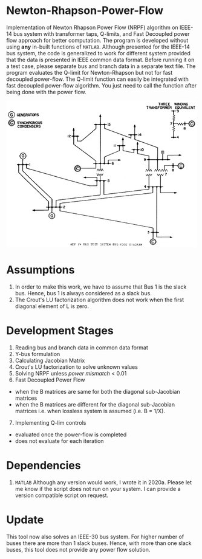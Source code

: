 # Newton-Rhapson-Power-Flow
Implementation of Newton Rhapson Power Flow (NRPF) algorithm on IEEE-14 bus system with transformer taps, Q-limits, and Fast Decoupled power flow approach for better computation. The program is developed without using **any** in-built functions of ```MATLAB```. Although presented for the IEEE-14 bus system, the code is generalized to work for different system provided that the data is presented in IEEE common data format. Before running it on a test case, please separate bus and branch data in a separate text file. The program evaluates the Q-limit for Newton-Rhapson but not for fast decoupled power-flow. The Q-limit function can easily be integrated with fast decoupled power-flow algorithm. You just need to call the function after being done with the power flow.  

![IEEE-14 bus system](./IEEE-14bus_data/IEEE14bus.PNG)

# Assumptions
1. In order to make this work, we have to assume that Bus 1 is the slack bus. Hence, bus 1 is always considered as a slack bus.
2. The Crout's LU factorization algorithm does not work when the first diagonal element of L is zero.

# Development Stages
1. Reading bus and branch data in common data format 
2. Y-bus formulation
3. Calculating Jacobian Matrix
4. Crout's LU factorization to solve unknown values 
5. Solving NRPF unless *power mismatch* < 0.01
6. Fast Decoupled Power Flow
  * when the B matrices are same for both the diagonal sub-Jacobian matrices
  * when the B matrices are different for the diagonal sub-Jacobian matrices i.e. when lossless system is assumed (i.e. B = 1/X).
7. Implementing Q-lim controls
  * evaluated once the power-flow is completed
  * does not evaluate for each iteration

# Dependencies
1. ```MATLAB```
Although any version would work, I wrote it in 2020a. Please let me know if the script does not run on your system. I can provide a version compatible script on request.

# Update
This tool now also solves an IEEE-30 bus system. For higher number of buses there are more than 1 slack buses. Hence, with more than one slack buses, this tool does not provide any power flow solution.
